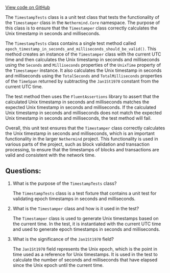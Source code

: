 [View code on GitHub](https://github.com/NethermindEth/nethermind/src/Nethermind/Nethermind.Core.Test/TimestampTests.cs)

The `TimestampTests` class is a unit test class that tests the functionality of the `Timestamper` class in the `Nethermind.Core` namespace. The purpose of this class is to ensure that the `Timestamper` class correctly calculates the Unix timestamp in seconds and milliseconds.

The `TimestampTests` class contains a single test method called `epoch_timestamp_in_seconds_and_milliseconds_should_be_valid()`. This method creates an instance of the `Timestamper` class with the current UTC time and then calculates the Unix timestamp in seconds and milliseconds using the `Seconds` and `Milliseconds` properties of the `UnixTime` property of the `Timestamper` instance. It also calculates the Unix timestamp in seconds and milliseconds using the `TotalSeconds` and `TotalMilliseconds` properties of the `TimeSpan` returned by subtracting the `Jan1St1970` constant from the current UTC time.

The test method then uses the `FluentAssertions` library to assert that the calculated Unix timestamp in seconds and milliseconds matches the expected Unix timestamp in seconds and milliseconds. If the calculated Unix timestamp in seconds and milliseconds does not match the expected Unix timestamp in seconds and milliseconds, the test method will fail.

Overall, this unit test ensures that the `Timestamper` class correctly calculates the Unix timestamp in seconds and milliseconds, which is an important functionality in the larger `Nethermind` project. This functionality is used in various parts of the project, such as block validation and transaction processing, to ensure that the timestamps of blocks and transactions are valid and consistent with the network time.
## Questions: 
 1. What is the purpose of the `TimestampTests` class?
    
    The `TimestampTests` class is a test fixture that contains a unit test for validating epoch timestamps in seconds and milliseconds.

2. What is the `Timestamper` class and how is it used in the test?
    
    The `Timestamper` class is used to generate Unix timestamps based on the current time. In the test, it is instantiated with the current UTC time and used to generate epoch timestamps in seconds and milliseconds.

3. What is the significance of the `Jan1St1970` field?
    
    The `Jan1St1970` field represents the Unix epoch, which is the point in time used as a reference for Unix timestamps. It is used in the test to calculate the number of seconds and milliseconds that have elapsed since the Unix epoch until the current time.